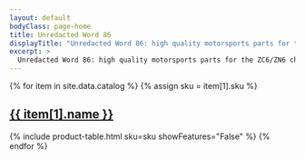 ```yaml
---
layout: default
bodyClass: page-home
title: Unredacted Word 86
displayTitle: "Unredacted Word 86: high quality motorsports parts for the ZC6/ZN6 chassis."
excerpt: > 
  Unredacted Word 86: high quality motorsports parts for the ZC6/ZN6 chassis.
---
```



{% for item in site.data.catalog %}
  {% assign sku = item[1].sku %}
  <h2 class="text-gradient">
    <a href="{{ item[1].url }}">{{ item[1].name }}</a>
  </h2>
  {% include product-table.html sku=sku showFeatures="False" %}
{% endfor %}

